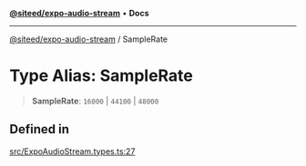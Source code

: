 [**@siteed/expo-audio-stream**](../README.md) • **Docs**

***

[@siteed/expo-audio-stream](../README.md) / SampleRate

# Type Alias: SampleRate

> **SampleRate**: `16000` \| `44100` \| `48000`

## Defined in

[src/ExpoAudioStream.types.ts:27](https://github.com/deeeed/expo-audio-stream/blob/67b338010820aac53cfbdaf9e186b3d1ff71befb/packages/expo-audio-stream/src/ExpoAudioStream.types.ts#L27)
